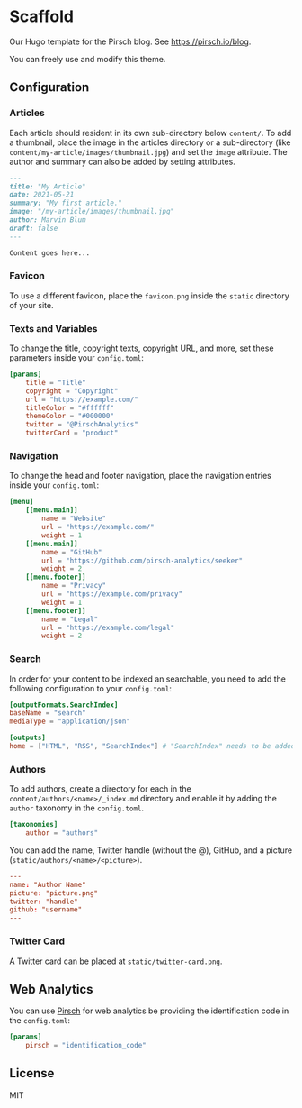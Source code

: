 # Scaffold

Our Hugo template for the Pirsch blog. See https://pirsch.io/blog.

You can freely use and modify this theme.

## Configuration

### Articles

Each article should resident in its own sub-directory below `content/`. To add a thumbnail, place the image in the articles directory or a sub-directory (like `content/my-article/images/thumbnail.jpg`) and set the `image` attribute. The author and summary can also be added by setting attributes.

```md
---
title: "My Article"
date: 2021-05-21
summary: "My first article."
image: "/my-article/images/thumbnail.jpg"
author: Marvin Blum
draft: false
---

Content goes here...
```

### Favicon

To use a different favicon, place the `favicon.png` inside the `static` directory of your site.

### Texts and Variables

To change the title, copyright texts, copyright URL, and more, set these parameters inside your `config.toml`:

```toml
[params]
    title = "Title"
    copyright = "Copyright"
    url = "https://example.com/"
    titleColor = "#ffffff"
    themeColor = "#000000"
    twitter = "@PirschAnalytics"
    twitterCard = "product"
```

### Navigation

To change the head and footer navigation, place the navigation entries inside your `config.toml`:

```toml
[menu]
    [[menu.main]]
        name = "Website"
        url = "https://example.com/"
        weight = 1
    [[menu.main]]
        name = "GitHub"
        url = "https://github.com/pirsch-analytics/seeker"
        weight = 2
    [[menu.footer]]
        name = "Privacy"
        url = "https://example.com/privacy"
        weight = 1
    [[menu.footer]]
        name = "Legal"
        url = "https://example.com/legal"
        weight = 2
```

### Search

In order for your content to be indexed an searchable, you need to add the following configuration to your `config.toml`:

```toml
[outputFormats.SearchIndex]
baseName = "search"
mediaType = "application/json"

[outputs]
home = ["HTML", "RSS", "SearchIndex"] # "SearchIndex" needs to be added, HTML and RSS are the default
```

### Authors

To add authors, create a directory for each in the `content/authors/<name>/_index.md` directory and enable it by adding the `author` taxonomy in the `config.toml`.

```toml
[taxonomies]
	author = "authors"
```

You can add the name, Twitter handle (without the @), GitHub, and a picture (`static/authors/<name>/<picture>`).

```toml
---
name: "Author Name"
picture: "picture.png"
twitter: "handle"
github: "username"
---
```

### Twitter Card

A Twitter card can be placed at `static/twitter-card.png`.

## Web Analytics

You can use [Pirsch](https://pirsch.io/) for web analytics be providing the identification code in the `config.toml`:

```toml
[params]
    pirsch = "identification_code"
```

## License

MIT

